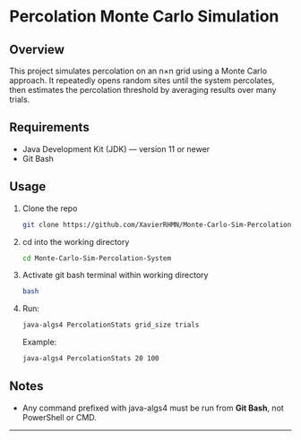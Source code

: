 # Percolation Monte Carlo Simulation

## Overview

This project simulates percolation on an n×n grid using a Monte Carlo approach. It repeatedly opens random sites until the system percolates, then estimates the percolation threshold by averaging results over many trials.

## Requirements
- Java Development Kit (JDK) — version 11 or newer
- Git Bash

## Usage
1. Clone the repo
   ```bash
   git clone https://github.com/XavierRHMN/Monte-Carlo-Sim-Percolation-System.git
   ```
2. cd into the working directory
   ```bash
   cd Monte-Carlo-Sim-Percolation-System
   ```
3. Activate git bash terminal within working directory
   ```bash
   bash
   ```
4. Run:

   ```bash
   java-algs4 PercolationStats grid_size trials
   ```

   Example:

   ```bash
   java-algs4 PercolationStats 20 100
   ```

## Notes
* Any command prefixed with java-algs4 must be run from **Git Bash**, not PowerShell or CMD.

---
